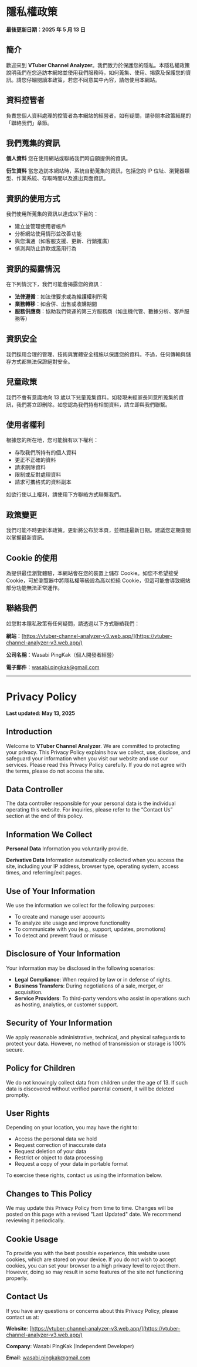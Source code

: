# 隱私權政策

**最後更新日期：2025 年 5 月 13 日**

## 簡介
歡迎來到 **VTuber Channel Analyzer**。我們致力於保護您的隱私。本隱私權政策說明我們在您造訪本網站並使用我們服務時，如何蒐集、使用、揭露及保護您的資訊。請您仔細閱讀本政策，若您不同意其中內容，請勿使用本網站。

## 資料控管者
負責您個人資料處理的控管者為本網站的經營者。如有疑問，請參閱本政策結尾的「聯絡我們」章節。

## 我們蒐集的資訊

**個人資料**
您在使用網站或聯絡我們時自願提供的資訊。

**衍生資料**
當您造訪本網站時，系統自動蒐集的資訊，包括您的 IP 位址、瀏覽器類型、作業系統、存取時間以及進出頁面資訊。

## 資訊的使用方式
我們使用所蒐集的資訊以達成以下目的：

- 建立並管理使用者帳戶
- 分析網站使用情形並改善功能
- 與您溝通（如客服支援、更新、行銷推廣）
- 偵測與防止詐欺或濫用行為

## 資訊的揭露情況
在下列情況下，我們可能會揭露您的資訊：

- **法律遵循**：如法律要求或為維護權利所需
- **業務轉移**：如合併、出售或收購期間
- **服務供應商**：協助我們營運的第三方服務商（如主機代管、數據分析、客戶服務等）

## 資訊安全
我們採用合理的管理、技術與實體安全措施以保護您的資料。不過，任何傳輸與儲存方式都無法保證絕對安全。

## 兒童政策
我們不會有意識地向 13 歲以下兒童蒐集資料。如發現未經家長同意所蒐集的資訊，我們將立即刪除。如您認為我們持有相關資料，請立即與我們聯繫。

## 使用者權利
根據您的所在地，您可能擁有以下權利：

- 存取我們所持有的個人資料
- 更正不正確的資料
- 請求刪除資料
- 限制或反對處理資料
- 請求可攜格式的資料副本

如欲行使以上權利，請使用下方聯絡方式聯繫我們。

## 政策變更
我們可能不時更新本政策。更新將公布於本頁，並標註最新日期。建議您定期查閱以掌握最新資訊。

## Cookie 的使用
為提供最佳瀏覽體驗，本網站會在您的裝置上儲存 Cookie。如您不希望接受 Cookie，可於瀏覽器中將隱私權等級設為高以拒絕 Cookie，但這可能會導致網站部分功能無法正常運作。

## 聯絡我們
如您對本隱私政策有任何疑問，請透過以下方式聯絡我們：

**網站**：[https://vtuber-channel-analyzer-v3.web.app/](https://vtuber-channel-analyzer-v3.web.app/)

**公司名稱**：Wasabi PingKak（個人開發者經營）

**電子郵件**：wasabi.pingkak@gmail.com

---

# Privacy Policy

**Last updated: May 13, 2025**

## Introduction
Welcome to **VTuber Channel Analyzer**. We are committed to protecting your privacy. This Privacy Policy explains how we collect, use, disclose, and safeguard your information when you visit our website and use our services. Please read this Privacy Policy carefully. If you do not agree with the terms, please do not access the site.

## Data Controller
The data controller responsible for your personal data is the individual operating this website. For inquiries, please refer to the “Contact Us” section at the end of this policy.

## Information We Collect

**Personal Data**
Information you voluntarily provide.

**Derivative Data**
Information automatically collected when you access the site, including your IP address, browser type, operating system, access times, and referring/exit pages.

## Use of Your Information
We use the information we collect for the following purposes:

- To create and manage user accounts
- To analyze site usage and improve functionality
- To communicate with you (e.g., support, updates, promotions)
- To detect and prevent fraud or misuse

## Disclosure of Your Information
Your information may be disclosed in the following scenarios:

- **Legal Compliance**: When required by law or in defense of rights.
- **Business Transfers**: During negotiations of a sale, merger, or acquisition.
- **Service Providers**: To third-party vendors who assist in operations such as hosting, analytics, or customer support.

## Security of Your Information
We apply reasonable administrative, technical, and physical safeguards to protect your data. However, no method of transmission or storage is 100% secure.

## Policy for Children
We do not knowingly collect data from children under the age of 13. If such data is discovered without verified parental consent, it will be deleted promptly.

## User Rights
Depending on your location, you may have the right to:

- Access the personal data we hold
- Request correction of inaccurate data
- Request deletion of your data
- Restrict or object to data processing
- Request a copy of your data in portable format

To exercise these rights, contact us using the information below.

## Changes to This Policy
We may update this Privacy Policy from time to time. Changes will be posted on this page with a revised "Last Updated" date. We recommend reviewing it periodically.

## Cookie Usage
To provide you with the best possible experience, this website uses cookies, which are stored on your device. If you do not wish to accept cookies, you can set your browser to a high privacy level to reject them. However, doing so may result in some features of the site not functioning properly.

## Contact Us
If you have any questions or concerns about this Privacy Policy, please contact us at:

**Website**: [https://vtuber-channel-analyzer-v3.web.app/](https://vtuber-channel-analyzer-v3.web.app/)

**Company**: Wasabi PingKak (Independent Developer)

**Email**: wasabi.pingkak@gmail.com
